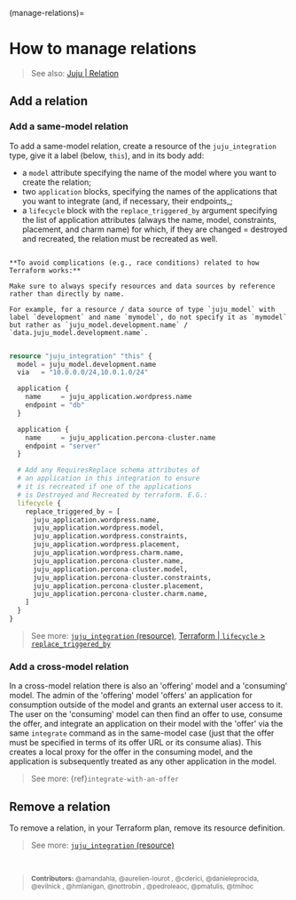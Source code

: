 (manage-relations)=
# How to manage relations

> See also: [Juju | Relation](https://canonical-juju.readthedocs-hosted.com/en/latest/user/reference/relation/)

## Add a relation

<!--TODO: Streamline story, e.g.: Suppose you have two applications, `mysql` and `wordpress`. These applications can only be related in one way-->

### Add a same-model relation

To add a same-model relation, create a resource of the `juju_integration` type, give it a label (below, `this`), and in its body add: 
- a `model` attribute specifying the name of the model where you want to create the relation; 
- two `application` blocks, specifying the names of the applications that you want to integrate (and, if necessary, their endpoints_;
- a `lifecycle` block with the `replace_triggered_by` argument specifying the list of application attributes (always the name, model, constraints, placement, and charm name) for which, if they are changed = destroyed and recreated, the relation must be recreated as well.

```{caution}

**To avoid complications (e.g., race conditions) related to how Terraform works:** 

Make sure to always specify resources and data sources by reference rather than directly by name. 

For example, for a resource / data source of type `juju_model` with label `development` and name `mymodel`, do not specify it as `mymodel` but rather as `juju_model.development.name` / `data.juju_model.development.name`.


```


```terraform
resource "juju_integration" "this" {
  model = juju_model.development.name
  via   = "10.0.0.0/24,10.0.1.0/24"

  application {
    name     = juju_application.wordpress.name
    endpoint = "db"
  }

  application {
    name     = juju_application.percona-cluster.name
    endpoint = "server"
  }

  # Add any RequiresReplace schema attributes of
  # an application in this integration to ensure
  # it is recreated if one of the applications
  # is Destroyed and Recreated by terraform. E.G.:
  lifecycle {
    replace_triggered_by = [
      juju_application.wordpress.name,
      juju_application.wordpress.model,
      juju_application.wordpress.constraints,
      juju_application.wordpress.placement,
      juju_application.wordpress.charm.name,
      juju_application.percona-cluster.name,
      juju_application.percona-cluster.model,
      juju_application.percona-cluster.constraints,
      juju_application.percona-cluster.placement,
      juju_application.percona-cluster.charm.name,
    ]
  }
}
```

> See more: [`juju_integration` (resource)](https://registry.terraform.io/providers/juju/juju/latest/docs/resources/integration), [Terraform | `lifecycle` > `replace_triggered_by`](https://developer.hashicorp.com/terraform/language/meta-arguments/lifecycle#replace_triggered_by)



### Add a cross-model relation

In a cross-model relation there is also an 'offering' model and a 'consuming' model. The admin of the 'offering' model 'offers' an application for consumption outside of the model and grants an external user access to it. The user on the 'consuming' model can then find an offer to use, consume the offer, and integrate an application on their model with the 'offer' via the same `integrate` command as in the same-model case (just that the offer must be specified in terms of its offer URL or its consume alias). This creates a local proxy for the offer in the consuming model, and the application is subsequently treated as any other application in the model.

> See more: {ref}`integrate-with-an-offer`



## Remove a relation

To remove a relation, in your Terraform plan, remove its resource definition.

> See more: [`juju_integration` (resource)](https://registry.terraform.io/providers/juju/juju/latest/docs/resources/integration)




<br>

> <small>**Contributors:** @amandahla, @aurelien-lourot , @cderici, @danieleprocida, @evilnick , @hmlanigan, @nottrobin , @pedroleaoc, @pmatulis, @tmihoc </small>
